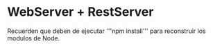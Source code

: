 # WebServer + RestServer

Recuerden que deben de ejecutar '''npm install''' para reconstruir los modulos de Node.